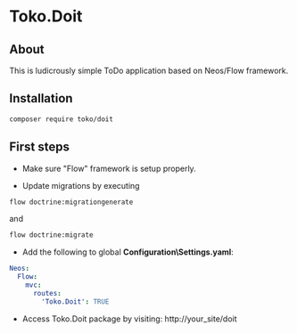 # Toko.Doit

## About
This is ludicrously simple ToDo application based on Neos/Flow framework.

## Installation
```bash
composer require toko/doit
```

## First steps
- Make sure "Flow" framework is setup properly.

- Update migrations by executing
```bash
flow doctrine:migrationgenerate
```
and
```bash
flow doctrine:migrate
```
- Add the following to global **Configuration\Settings.yaml**:
```yaml
Neos:
  Flow:
    mvc:
      routes:
        'Toko.Doit': TRUE
```

- Access Toko.Doit package by visiting: http://your_site/doit
